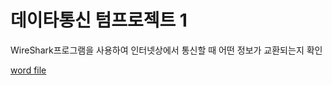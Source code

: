 # 데이타통신 텀프로젝트 1
WireShark프로그램을 사용하여 인터넷상에서 통신할 때 어떤 정보가 교환되는지 확인

[word file](./termproject1_2015112525.docx)